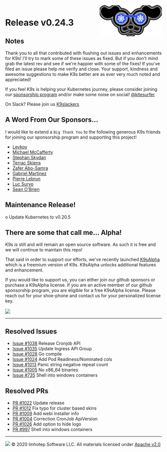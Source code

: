 <img src="https://raw.githubusercontent.com/derailed/k9s/master/assets/k9s_small.png" align="right" width="200" height="auto"/>

# Release v0.24.3

## Notes

Thank you to all that contributed with flushing out issues and enhancements for K9s! I'll try to mark some of these issues as fixed. But if you don't mind grab the latest rev and see if we're happier with some of the fixes! If you've filed an issue please help me verify and close. Your support, kindness and awesome suggestions to make K9s better are as ever very much noted and appreciated!

If you feel K9s is helping your Kubernetes journey, please consider joining our [sponsorship program](https://github.com/sponsors/derailed) and/or make some noise on social! [@kitesurfer](https://twitter.com/kitesurfer)

On Slack? Please join us [K9slackers](https://join.slack.com/t/k9sers/shared_invite/enQtOTA5MDEyNzI5MTU0LWQ1ZGI3MzliYzZhZWEyNzYxYzA3NjE0YTk1YmFmNzViZjIyNzhkZGI0MmJjYzhlNjdlMGJhYzE2ZGU1NjkyNTM)

## A Word From Our Sponsors...

I would like to extend a `Big Thank You` to the following generous K9s friends for joining our sponsorship program and supporting this project!

* [Levkov](https://github.com/levkov)
* [Michael McCafferty](https://github.com/mikemcc)
* [Stephan Skydan](https://github.com/sskydan)
* [Terrac Skiens](https://github.com/bluefishforsale)
* [Zafer Abo-Samra](https://github.com/Inbiten)
* [Gabriel Martinez](https://github.com/GMartinez-Sisti)
* [Pierre Lebrun](https://github.com/pierreyves-lebrun)
* [Luc Suryo](https://github.com/my10c)
* [Sean O'Brien](https://github.com/sob)

## Maintenance Release!

o Update Kubernetes to v0.20.5

## There are some that call me... Alpha!

K9s is still and will remain an open source software. As such it is free and we will continue to maintain this repo!

That said in order to support our efforts, we've recently launched [K9sAlpha](https://k9salpha.io) which is a freemium version of K9s. K9sAlpha unlocks additional features and enhancement.

If you would like to support us, you can either join our github sponsors or purchase a K9sAlpha license. If you are an active member of our github sponsorship program, you are eligible for a free K9sAlpha license. Please reach out for your shoe-phone and contact us for your personalized license key.

<img src="https://k9salpha.io/assets/k9salpha-blue.png" align="center" width="300" height="auto"/>

---

## Resolved Issues

* [Issue #1038](https://github.com/derailed/k9s/issues/1038) Release Cronjob API
* [Issue #1035](https://github.com/derailed/k9s/issues/1035) Update Ingress API Group
* [Issue #1028](https://github.com/derailed/k9s/issues/1028) Go compile
* [Issue #1024](https://github.com/derailed/k9s/issues/1024) Add Pod Readiness/Nominated cols
* [Issue #1013](https://github.com/derailed/k9s/issues/1013) Panic string negative repeat count
* [Issue #1005](https://github.com/derailed/k9s/issues/1005) No x86_64 binaries
* [Issue #735](https://github.com/derailed/k9s/issues/735) Shell into windows containers

## Resolved PRs

* [PR #1022](https://github.com/derailed/k9s/pull/1022) Update release
* [PR #1012](https://github.com/derailed/k9s/pull/1012) Fix typo for cluster based skins
* [PR #1009](https://github.com/derailed/k9s/pull/1009) Add webi installer info
* [PR #1004](https://github.com/derailed/k9s/pull/1004) Correction CronJob ApiVersion
* [PR #1026](https://github.com/derailed/k9s/pull/1026) Add option to hide logo
* [PR #997](https://github.com/derailed/k9s/pull/997) Shell into windows containers

---

<img src="https://raw.githubusercontent.com/derailed/k9s/master/assets/imhotep_logo.png" width="32" height="auto"/> © 2020 Imhotep Software LLC. All materials licensed under [Apache v2.0](http://www.apache.org/licenses/LICENSE-2.0)
